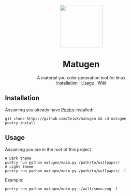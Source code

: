 <div align="center">
     <img src="https://user-images.githubusercontent.com/81521595/226138807-db504bdf-4eb5-4fe9-9ee5-a1a1395d70dc.png" width=140>
      <h1>Matugen</h1>
 </div>
    
<div align="center">
  A material you color generation tool for linux
</div>

<div align="center">
    <a href="#installation">Installation</a>
    ·
    <a href="#usage">Usage</a>
    ·
    <a href="https://github.com/InioX/matugen/wiki">Wiki</a>
</div>

## Installation
Assuming you already have [Poetry](https://python-poetry.org/) installed:
```shell
git clone https://github.com/InioX/matugen && cd matugen
poetry install
```

## Usage
Assuming you are in the root of this project
```shell
# Dark theme
poetry run python matugen/main.py /path/to/wallpaper/
# Light theme
poetry run python matugen/main.py /path/to/wallpaper/ -l
```
Example:
```shell
poetry run python matugen/main.py ~/wall/snow.png -l
```
